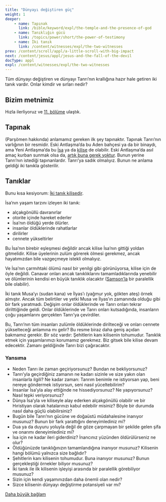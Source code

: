 ```yaml
---
title: "Dünyayı değiştiren güç"
weight: 1
deeper:
    - name: Tapınak
      link: /bible/keyword/expl/the-temple-and-the-presence-of-god
    - name: Tanıklığın gücü
      link: /topics/power/short/the-power-of-testimony
    - name: İki tanık
      link: /content/witnesses/expl/the-two-witnesses
prev: /content/scroll/appl/a-little-scroll-with-big-impact
next: /content/jesus/appl/jesus-and-the-fall-of-the-devil
docType: appl
expl: /content/witnesses/expl/the-two-witnesses
---
```


Tüm dünyayı değiştiren ve dünyayı Tanrı’nın krallığına hazır hale getiren iki tanık vardır. Onlar kimdir ve sırları nedir?

## Bizim metnimiz

<a name="743a"></a>
Hızla ilerliyoruz ve [11. bölüme](https://www.bibleserver.com/TR/Vahiy11) ulaştık.

## Tapınak

<a name="381b"></a>
(Parşömen hakkında) anlamamız gereken ilk şey tapınaktır. Tapınak Tanrı’nın varlığının bir resmidir. Eski Antlaşma’da bu Aden bahçesi ya da bir binaydı, ama Yeni Antlaşma’da bu [İsa](https://www.bibleserver.com/TR/Yuhanna2%3A19-21) ya da [kilise](https://www.bibleserver.com/TR/1.Korintliler3%3A17) de olabilir. Eski Antlaşma’da asıl amaç kurban sunmak olsa da, [artık buna gerek yoktur](https://www.bibleserver.com/TR/%C4%B0braniler10%3A1-18). Bunun yerine Tanrı’nın istediği tapınanlardır. Tanrı’ya sadık olmalıyız. Bunun ne anlama geldiği iki tanıkla gösterilir.

## Tanıklar

<a name="2470"></a>
Bunu kısa kesiyorum: [İki tanık kilisedir](/content/witnesses/expl/the-two-witnesses).

İsa’nın yaşam tarzını izleyen iki tanık:

- alçakgönüllü davranırlar
- otorite içinde hareket ederler
- İsa’nın öldüğü yerde ölürler.
- insanlar öldüklerinde rahatlarlar
- dirilirler
- cennete yükseltirler

Bu İsa’nın birebir eşleşmesi değildir ancak kilise İsa’nın gittiği yoldan gitmelidir. Kilise üyelerinin zulüm görerek ölmesi gerekmez, ancak hayatımızdan bile vazgeçmeye istekli olmalıyız.

Ve İsa’nın çarmıhtaki ölümü nasıl bir yenilgi gibi görünüyorsa, kilise için de öyle değildi. Canavar onları ancak tanıklıklarını tamamladıklarında yenebilir ve ölümlerinin kendisi en büyük tanıklık olacaktır ([Samson’la](https://www.bibleserver.com/TR/Hakimler16%3A30) bir paralellik bile olabilir).

İki tanık Musa’yı (sudan kana) ve İlyas’ı (yağmur yok, gökten ateş) örnek almıştır. Ancak tüm belirtiler ve yetki Musa ve İlyas’ın zamanında olduğu gibi bir fark yaratmadı. Değişim onlar öldüklerinde ve Tanrı onları tekrar dirilttiğinde geldi. Onlar öldüklerinde ve Tanrı onları kutsadığında, insanların çoğu yaşamlarını gerçekten Tanrı’ya çevirdiler.

Bu, Tanrı’nın tüm insanları zulümle öldüklerinde dirilteceği ve onları cennete yükselteceği anlamına mı gelir? Bu resme biraz daha geniş açıdan bakmamız gerekir. Bir söz vardır: Şehitlerin kanı kilisenin tohumudur. Tanıklık etmek için yaşamlarımızı korumamız gerekmez. Biz gitsek bile kilise devam edecektir. Zamanı geldiğinde Tanrı bizi çağıracaktır.

### Yansıma

<a name="354c"></a>
- Neden Tanrı ile zaman geçiriyorsunuz? Bundan ne bekliyorsunuz?
- Tanrı’yla geçirdiğiniz zamanın ne kadarı sizinle ve size yakın olan insanlarla ilgili? Ne kadar zaman: Tanrım benimle ne istiyorsan yap, beni nereye göndermek istiyorsun, seni nasıl yüceltebilirim?
- İnsanlar İsa’yla alay ettiğinde ne hissediyorsunuz? Ne yapıyorsunuz? Nasıl tepki veriyorsunuz?
- Dünya İsa’yla ve kiliseyle alay ederken alçakgönüllü olabilir ve bir Hıristiyan olarak hatalarınızı kabul edebilir misiniz? Böyle bir durumda nasıl daha güçlü olabilirsiniz?
- Bugün bile Tanrı’nın gücüne ve doğaüstü müdahalesine inanıyor musunuz? Bunun bir fark yarattığını deneyimlediniz mi?
- Dua ya da duyuru yoluyla değil de göze çarpmayan bir şekilde gelen şifa ve onarımı deneyimlediniz mi?
- İsa için ne kadar ileri giderdiniz? İnancınız yüzünden öldürülürseniz ne olur?
- Öldüğünüzde tanıklığınızın tamamlandığına inanıyor musunuz? Kilisenin hangi bölümü yalnızca size bağlıdır?
- Şehitlerin kanı kilisenin tohumudur. Buna inanıyor musunuz? Bunun gerçekleştiği örnekler biliyor musunuz?
- İki tanık ile ilk kilisenin işleyişi arasında bir paralellik görebiliyor musunuz?
- Sizin için kendi yaşamınızdan daha önemli olan nedir?
- Sizce kilisenin dünyayı değiştirme potansiyeli var mı?

[Daha büyük bağlam](/gen/index/appl/the-book-of-revelation)
